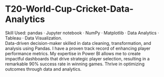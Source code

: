 # T20-World-Cup-Cricket-Data-Analytics
Skill Used: pandas · Jupyter notebook · NumPy · Matplotlib · Data Analytics · Tableau · Data Visualization. <br>
Data-driven decision-maker skilled in data cleaning, transformation, and analysis using Pandas. I have a proven track record of enhancing player performance metrics. My expertise in Power BI allows me to create impactful dashboards that drive strategic player selection, resulting in a remarkable 90% success rate in winning games. Thrive in optimizing outcomes through data and analytics.

